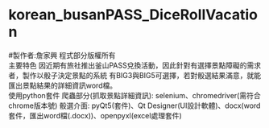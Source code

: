 # korean_busanPASS_DiceRollVacation
#製作者:詹家興  程式部分版權所有
<br>主要特色
因近期有旅社推出釜山PASS兌換活動，因此針對有選擇景點障礙的需求者，製作以骰子決定景點的系統
有BIG3與BIG5可選擇，若對骰選結果滿意，就能匯出景點結果的詳細資訊word檔。
<br>使用python套件
爬蟲部分(抓取景點詳細資訊):
selenium、chromedriver(需符合chrome版本號)
骰選介面:
pyQt5(套件)、Qt Designer(UI設計軟體)、docx(word套件，匯出word檔(.docx))、openpyxl(excel處理套件)
